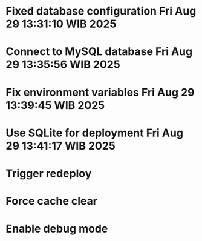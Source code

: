 # Fixed database configuration Fri Aug 29 13:31:10 WIB 2025
# Connect to MySQL database Fri Aug 29 13:35:56 WIB 2025
# Fix environment variables Fri Aug 29 13:39:45 WIB 2025
# Use SQLite for deployment Fri Aug 29 13:41:17 WIB 2025
# Trigger redeploy
# Force cache clear
# Enable debug mode
